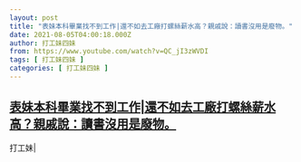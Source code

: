 ```yaml
---
layout: post
title: "表妹本科畢業找不到工作|還不如去工廠打螺絲薪水高？親戚說：讀書沒用是廢物。"
date: 2021-08-05T04:00:18.000Z
author: 打工妹四妹
from: https://www.youtube.com/watch?v=QC_jI3zWVDI
tags: [ 打工妹四妹 ]
categories: [ 打工妹四妹 ]
---
```

<!--1628136018000-->
[表妹本科畢業找不到工作|還不如去工廠打螺絲薪水高？親戚說：讀書沒用是廢物。](https://www.youtube.com/watch?v=QC_jI3zWVDI)
------

<div>
打工妹|
</div>
